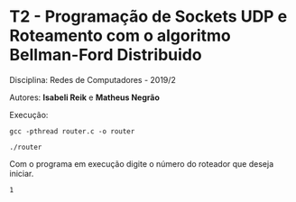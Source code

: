 # T2 - Programação de Sockets UDP e Roteamento com o algoritmo Bellman-Ford Distribuido

Disciplina: Redes de Computadores - 2019/2

Autores: **Isabeli Reik** e **Matheus Negrão**

Execução:

```
gcc -pthread router.c -o router
```

```
./router
```

Com o programa em execução digite o número do roteador que deseja iniciar.

```
1
```
